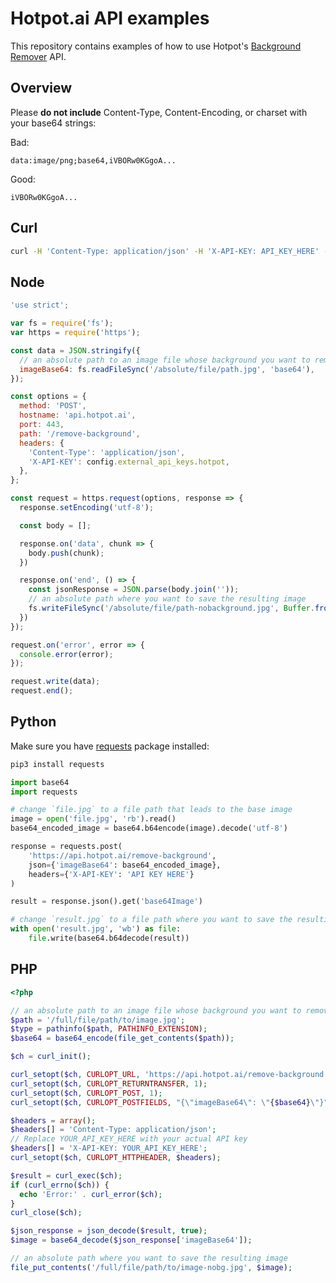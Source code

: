 # Hotpot.ai API examples

This repository contains examples of how to use Hotpot's [Background Remover](https://hotpot.ai/remove-background) API.

## Overview

Please **do not include** Content-Type, Content-Encoding, or charset with your base64 strings:

Bad:

`data:image/png;base64,iVBORw0KGgoA...`

Good:

`iVBORw0KGgoA...`

## Curl

```bash
curl -H 'Content-Type: application/json' -H 'X-API-KEY: API_KEY_HERE' --data '{"imageBase64": "BASE_64_STRING_HERE"}' -X POST "https://api.hotpot.ai/remove-background"
```

## Node

```javascript
'use strict';

var fs = require('fs');
var https = require('https');

const data = JSON.stringify({
  // an absolute path to an image file whose background you want to remove
  imageBase64: fs.readFileSync('/absolute/file/path.jpg', 'base64'),
});

const options = {
  method: 'POST',
  hostname: 'api.hotpot.ai',
  port: 443,
  path: '/remove-background',
  headers: {
    'Content-Type': 'application/json',
    'X-API-KEY': config.external_api_keys.hotpot,
  },
};

const request = https.request(options, response => {
  response.setEncoding('utf-8');

  const body = [];

  response.on('data', chunk => {
    body.push(chunk);
  })

  response.on('end', () => {
    const jsonResponse = JSON.parse(body.join(''));
    // an absolute path where you want to save the resulting image
    fs.writeFileSync('/absolute/file/path-nobackground.jpg', Buffer.from(jsonResponse['imageBase64'], 'base64'));
  })
});

request.on('error', error => {
  console.error(error);
});

request.write(data);
request.end();
```

## Python

Make sure you have [requests](https://requests.readthedocs.io/en/master/) package installed:

```bash
pip3 install requests
```

```python
import base64
import requests

# change `file.jpg` to a file path that leads to the base image
image = open('file.jpg', 'rb').read()
base64_encoded_image = base64.b64encode(image).decode('utf-8')

response = requests.post(
    'https://api.hotpot.ai/remove-background',
    json={'imageBase64': base64_encoded_image},
    headers={'X-API-KEY': 'API KEY HERE'}
)

result = response.json().get('base64Image')

# change `result.jpg` to a file path where you want to save the resulting image
with open('result.jpg', 'wb') as file:
    file.write(base64.b64decode(result))
```

## PHP

```php
<?php

// an absolute path to an image file whose background you want to remove
$path = '/full/file/path/to/image.jpg';
$type = pathinfo($path, PATHINFO_EXTENSION);
$base64 = base64_encode(file_get_contents($path));

$ch = curl_init();

curl_setopt($ch, CURLOPT_URL, 'https://api.hotpot.ai/remove-background');
curl_setopt($ch, CURLOPT_RETURNTRANSFER, 1);
curl_setopt($ch, CURLOPT_POST, 1);
curl_setopt($ch, CURLOPT_POSTFIELDS, "{\"imageBase64\": \"{$base64}\"}");

$headers = array();
$headers[] = 'Content-Type: application/json';
// Replace YOUR_API_KEY_HERE with your actual API key
$headers[] = 'X-API-KEY: YOUR_API_KEY_HERE';
curl_setopt($ch, CURLOPT_HTTPHEADER, $headers);

$result = curl_exec($ch);
if (curl_errno($ch)) {
  echo 'Error:' . curl_error($ch);
}
curl_close($ch);

$json_response = json_decode($result, true);
$image = base64_decode($json_response['imageBase64']);

// an absolute path where you want to save the resulting image
file_put_contents('/full/file/path/to/image-nobg.jpg', $image);
```
